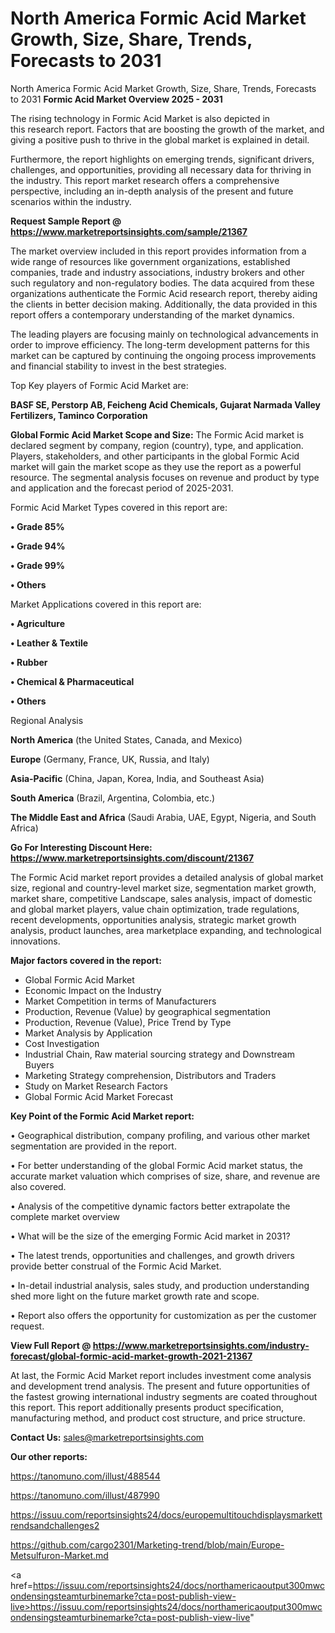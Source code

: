 # North America Formic Acid Market Growth, Size, Share, Trends, Forecasts to 2031
North America Formic Acid Market Growth, Size, Share, Trends, Forecasts to 2031
<Strong> Formic Acid Market Overview 2025 - 2031</strong>

The rising technology in Formic Acid Market is also depicted in this research report. Factors that are boosting the growth of the market, and giving a positive push to thrive in the global market is explained in detail.

Furthermore, the report highlights on emerging trends, significant drivers, challenges, and opportunities, providing all necessary data for thriving in the industry. This report market research offers a comprehensive perspective, including an in-depth analysis of the present and future scenarios within the industry.

<strong>Request Sample Report @ <a href=https://www.marketreportsinsights.com/sample/21367>https://www.marketreportsinsights.com/sample/21367</a></strong>

The market overview included in this report provides information from a wide range of resources like government organizations, established companies, trade and industry associations, industry brokers and other such regulatory and non-regulatory bodies. The data acquired from these organizations authenticate the Formic Acid research report, thereby aiding the clients in better decision making. Additionally, the data provided in this report offers a contemporary understanding of the market dynamics.

The leading players are focusing mainly on technological advancements in order to improve efficiency. The long-term development patterns for this market can be captured by continuing the ongoing process improvements and financial stability to invest in the best strategies.

Top Key players of Formic Acid Market are:

<strong>BASF SE, Perstorp AB, Feicheng Acid Chemicals, Gujarat Narmada Valley Fertilizers, Taminco Corporation</strong>

<strong><b>Global Formic Acid Market Scope and Size:</b></strong>
The Formic Acid market is declared segment by company, region (country), type, and application. Players, stakeholders, and other participants in the global Formic Acid market will gain the market scope as they use the report as a powerful resource. The segmental analysis focuses on revenue and product by type and application and the forecast period of 2025-2031.

Formic Acid Market Types covered in this report are:

<strong>• Grade 85%

• Grade 94%

• Grade 99%

• Others</strong>

Market Applications covered in this report are:

<strong>• Agriculture

• Leather & Textile

• Rubber

• Chemical & Pharmaceutical

• Others</strong> 

Regional Analysis

<strong>North America</strong> (the United States, Canada, and Mexico)

<strong>Europe</strong> (Germany, France, UK, Russia, and Italy)

<strong>Asia-Pacific</strong> (China, Japan, Korea, India, and Southeast Asia)

<strong>South America</strong> (Brazil, Argentina, Colombia, etc.)

<strong>The Middle East and Africa</strong> (Saudi Arabia, UAE, Egypt, Nigeria, and South Africa)

<strong>Go For Interesting Discount Here: <a href=https://www.marketreportsinsights.com/discount/21367>https://www.marketreportsinsights.com/discount/21367</a></strong>

The Formic Acid market report provides a detailed analysis of global market size, regional and country-level market size, segmentation market growth, market share, competitive Landscape, sales analysis, impact of domestic and global market players, value chain optimization, trade regulations, recent developments, opportunities analysis, strategic market growth analysis, product launches, area marketplace expanding, and technological innovations.

<strong><b>Major factors covered in the report:</b></strong>
<ul>
  <li>Global Formic Acid Market </li>
  <li>Economic Impact on the Industry</li>
  <li>Market Competition in terms of Manufacturers</li>
  <li>Production, Revenue (Value) by geographical segmentation</li>
  <li>Production, Revenue (Value), Price Trend by Type</li>
  <li>Market Analysis by Application</li>
  <li>Cost Investigation</li>
  <li>Industrial Chain, Raw material sourcing strategy and Downstream Buyers</li>
  <li>Marketing Strategy comprehension, Distributors and Traders</li>
  <li>Study on Market Research Factors</li>
  <li>Global Formic Acid Market Forecast</li>
</ul>

<strong><b>Key Point of the Formic Acid Market report:</b></strong>

• Geographical distribution, company profiling, and various other market segmentation are provided in the report.

• For better understanding of the global Formic Acid market status, the accurate market valuation which comprises of size, share, and revenue are also covered.

• Analysis of the competitive dynamic factors better extrapolate the complete market overview

• What will be the size of the emerging Formic Acid market in 2031?

• The latest trends, opportunities and challenges, and growth drivers provide better construal of the Formic Acid Market.

• In-detail industrial analysis, sales study, and production understanding shed more light on the future market growth rate and scope.

• Report also offers the opportunity for customization as per the customer request.

<strong><b>View Full Report @ <a href=https://www.marketreportsinsights.com/industry-forecast/global-formic-acid-market-growth-2021-21367>https://www.marketreportsinsights.com/industry-forecast/global-formic-acid-market-growth-2021-21367</a></b></strong>


At last, the Formic Acid Market report includes investment come analysis and development trend analysis. The present and future opportunities of the fastest growing international industry segments are coated throughout this report. This report additionally presents product specification, manufacturing method, and product cost structure, and price structure.

<strong>Contact Us:</strong>
sales@marketreportsinsights.com

<strong>Our other reports:</strong>

<a href=https://tanomuno.com/illust/488544>https://tanomuno.com/illust/488544</a>

<a href=https://tanomuno.com/illust/487990>https://tanomuno.com/illust/487990</a>

<a href=https://issuu.com/reportsinsights24/docs/europemultitouchdisplaysmarkettrendsandchallenges2>https://issuu.com/reportsinsights24/docs/europemultitouchdisplaysmarkettrendsandchallenges2</a>

<a href=https://github.com/cargo2301/Marketing-trend/blob/main/Europe-Metsulfuron-Market.md>https://github.com/cargo2301/Marketing-trend/blob/main/Europe-Metsulfuron-Market.md</a>

<a href=https://issuu.com/reportsinsights24/docs/northamericaoutput300mwcondensingsteamturbinemarke?cta=post-publish-view-live>https://issuu.com/reportsinsights24/docs/northamericaoutput300mwcondensingsteamturbinemarke?cta=post-publish-view-live</a>"
